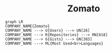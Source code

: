 <h1 align="center">Zomato</h1>

```mermaid
graph LR
COMPANY_NAME{Zomato}
COMPANY_NAME ---> U{Users} ---> UN[26]
COMPANY_NAME ---> R{Repositories} ---> RN[618]
COMPANY_NAME ---> G{Gists} ---> GN[383]
COMPANY_NAME ---> ML{Most Used<br>Languages}
```
